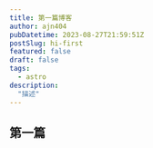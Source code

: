 ```yaml
---
title: 第一篇博客
author: ajn404
pubDatetime: 2023-08-27T21:59:51Z
postSlug: hi-first
featured: false
draft: false
tags:
  - astro
description:
  "描述"
---
```


## 第一篇

